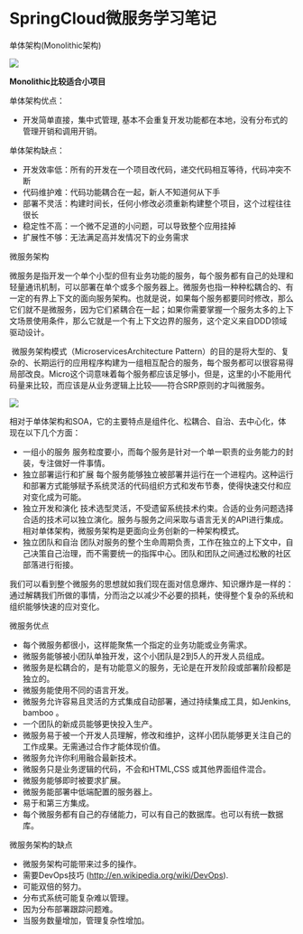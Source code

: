 # SpringCloud微服务学习笔记
单体架构(Monolithic架构)

![](https://i.imgur.com/9mOffeI.png)

 

**Monolithic比较适合小项目**

单体架构优点：

- 开发简单直接，集中式管理,     基本不会重复开发功能都在本地，没有分布式的管理开销和调用开销。 

单体架构缺点：

- 开发效率低：所有的开发在一个项目改代码，递交代码相互等待，代码冲突不断
- 代码维护难：代码功能耦合在一起，新人不知道何从下手
- 部署不灵活：构建时间长，任何小修改必须重新构建整个项目，这个过程往往很长
- 稳定性不高：一个微不足道的小问题，可以导致整个应用挂掉
- 扩展性不够：无法满足高并发情况下的业务需求

微服务架构 

​       微服务是指开发一个单个小型的但有业务功能的服务，每个服务都有自己的处理和轻量通讯机制，可以部署在单个或多个服务器上。微服务也指一种种松耦合的、有一定的有界上下文的面向服务架构。也就是说，如果每个服务都要同时修改，那么它们就不是微服务，因为它们紧耦合在一起；如果你需要掌握一个服务太多的上下文场景使用条件，那么它就是一个有上下文边界的服务，这个定义来自DDD领域驱动设计。

​       微服务架构模式（MicroservicesArchitecture Pattern）的目的是将大型的、复杂的、长期运行的应用程序构建为一组相互配合的服务，每个服务都可以很容易得局部改良。Micro这个词意味着每个服务都应该足够小，但是，这里的小不能用代码量来比较，而应该是从业务逻辑上比较——符合SRP原则的才叫微服务。

![](https://i.imgur.com/UaYIwob.png)

 

相对于单体架构和SOA，它的主要特点是组件化、松耦合、自治、去中心化，体现在以下几个方面：

- 一组小的服务 
        服务粒度要小，而每个服务是针对一个单一职责的业务能力的封装，专注做好一件事情。
- 独立部署运行和扩展 
            每个服务能够独立被部署并运行在一个进程内。这种运行和部署方式能够赋予系统灵活的代码组织方式和发布节奏，使得快速交付和应对变化成为可能。
- 独立开发和演化 
       技术选型灵活，不受遗留系统技术约束。合适的业务问题选择合适的技术可以独立演化。服务与服务之间采取与语言无关的API进行集成。相对单体架构，微服务架构是更面向业务创新的一种架构模式。
- 独立团队和自治 
            团队对服务的整个生命周期负责，工作在独立的上下文中，自己决策自己治理，而不需要统一的指挥中心。团队和团队之间通过松散的社区部落进行衔接。

​       我们可以看到整个微服务的思想就如我们现在面对信息爆炸、知识爆炸是一样的：通过解耦我们所做的事情，分而治之以减少不必要的损耗，使得整个复杂的系统和组织能够快速的应对变化。

 

微服务优点

- 每个微服务都很小，这样能聚焦一个指定的业务功能或业务需求。 
- 微服务能够被小团队单独开发，这个小团队是2到5人的开发人员组成。     
- 微服务是松耦合的，是有功能意义的服务，无论是在开发阶段或部署阶段都是独立的。     
- 微服务能使用不同的语言开发。 
- 微服务允许容易且灵活的方式集成自动部署，通过持续集成工具，如Jenkins,     bamboo 。 
- 一个团队的新成员能够更快投入生产。 
- 微服务易于被一个开发人员理解，修改和维护，这样小团队能够更关注自己的工作成果。无需通过合作才能体现价值。     
- 微服务允许你利用融合最新技术。 
- 微服务只是业务逻辑的代码，不会和HTML,CSS     或其他界面组件混合。 
- 微服务能够即时被要求扩展。 
- 微服务能部署中低端配置的服务器上。 
- 易于和第三方集成。 
- 每个微服务都有自己的存储能力，可以有自己的数据库。也可以有统一数据库。     

微服务架构的缺点

- 微服务架构可能带来过多的操作。 
- 需要DevOps技巧 (<http://en.wikipedia.org/wiki/DevOps>). 
- 可能双倍的努力。 
- 分布式系统可能复杂难以管理。 
- 因为分布部署跟踪问题难。 
- 当服务数量增加，管理复杂性增加。 